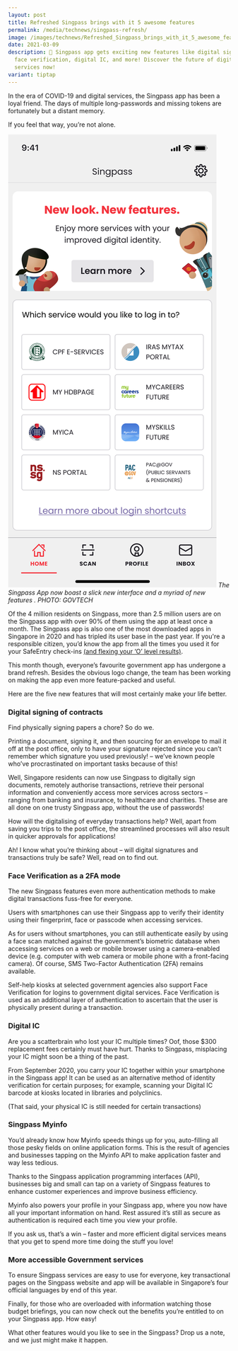 ```yaml
---
layout: post
title: Refreshed Singpass brings with it 5 awesome features
permalink: /media/technews/singpass-refresh/
image: /images/technews/Refreshed_Singpass_brings_with_it_5_awesome_features.jpg
date: 2021-03-09
description: 📱 Singpass app gets exciting new features like digital signatures,
  face verification, digital IC, and more! Discover the future of digital
  services now!
variant: tiptap
---
```

In the era of COVID-19 and digital services, the Singpass app has been a loyal friend. The days of multiple long-passwords and missing tokens are fortunately but a distant memory. 
 
If you feel that way, you’re not alone. 

![New Singpass Home Screen](/images/technews/singpass-rebrand.png)
*The Singpass App now boast a slick new interface and a myriad of new features . PHOTO: GOVTECH*

Of the 4 million residents on Singpass, more than 2.5 million users are on the Singpass app with over 90% of them using the app at least once a month. The Singpass app is also one of the most downloaded apps in Singapore in 2020 and has tripled its user base in the past year.
 If you're a responsible citizen, you’d know the app from all the times you used it for your SafeEntry check-ins [(and flexing your ‘O’ level results)](https://www.moe.gov.sg/news/press-releases/20210104-release-of-2020-singapore-cambridge-gce-o-level-examination-results-and-2021-joint-admissions-exercise). 
 
This month though, everyone’s favourite government app has undergone a brand refresh. Besides the obvious logo change, the team has been working on making the app even more feature-packed and useful.
 
Here are the five new features that will most certainly make your life better.


### **Digital signing of contracts**
Find physically signing papers a chore? So do we. 
 
Printing a document, signing it, and then sourcing for an envelope to mail it off at the post office, only to have your signature rejected since you can’t remember which signature you used previously! – we’ve known people who’ve procrastinated on important tasks because of this! 
 
Well, Singapore residents can now use Singpass to digitally sign documents, remotely authorise transactions, retrieve their personal information and conveniently access more services across sectors – ranging from banking and insurance, to healthcare and charities. These are all done on one trusty Singpass app, without the use of passwords! 

How will the digitalising of everyday transactions help? Well, apart from saving you trips to the post office, the streamlined processes will also result in quicker approvals for applications!
 
Ah! I know what you’re thinking about – will digital signatures and transactions truly be safe? Well, read on to find out. 

### **Face Verification as a 2FA mode**

The new Singpass features even more authentication methods to make digital transactions fuss-free for everyone.
 
Users with smartphones can use their Singpass app to verify their identity using their fingerprint, face or passcode when accessing services.
 
As for users without smartphones, you can still authenticate easily by using a face scan matched against the government’s biometric database when accessing services on a web or mobile browser using a camera-enabled device (e.g. computer with web camera or mobile phone with a front-facing camera). Of course, SMS Two-Factor Authentication (2FA) remains available.

Self-help kiosks at selected government agencies also support Face Verification for logins to government digital services. Face Verification is used as an additional layer of authentication to ascertain that the user is physically present during a transaction.


### Digital IC 
Are you a scatterbrain who lost your IC multiple times? Oof, those $300 replacement fees certainly must have hurt. Thanks to Singpass, misplacing your IC might soon be a thing of the past.

From September 2020, you carry your IC together within your smartphone in the Singpass app! It can be used as an alternative method of identity verification for certain purposes; for example, scanning your Digital IC barcode at kiosks located in libraries and polyclinics.
 
(That said, your physical IC is still needed for certain transactions)

### Singpass Myinfo


You’d already know how Myinfo speeds things up for you, auto-filling all those pesky fields on online application forms. This is the result of agencies and businesses tapping on the Myinfo API to make application faster and way less tedious.


Thanks to the Singpass application programming interfaces (API), businesses big and small can tap on a variety of Singpass features to enhance customer experiences and improve business efficiency. 
 
Myinfo also powers your profile in your Singpass app, where you now have all your important information on hand. Rest assured it’s still as secure as authentication is required each time you view your profile.

If you ask us, that’s a win – faster and more efficient digital services means that you get to spend more time doing the stuff you love! 


### More accessible Government services
To ensure Singpass services are easy to use for everyone, key transactional pages on the Singpass website and app will be available in Singapore’s four official languages by end of this year.

Finally, for those who are overloaded with information watching those budget briefings, you can now check out the benefits you’re entitled to on your Singpass app. How easy!
 
What other features would you like to see in the Singpass? Drop us a note, and we just might make it happen.